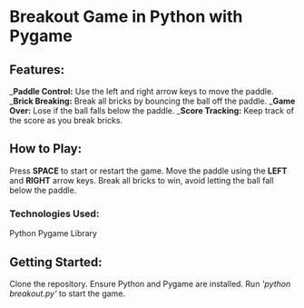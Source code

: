 # Breakout Game in Python with Pygame 

## Features:

_**Paddle Control:** Use the left and right arrow keys to move the paddle.
_**Brick Breaking:** Break all bricks by bouncing the ball off the paddle.
_**Game Over:** Lose if the ball falls below the paddle.
_**Score Tracking:** Keep track of the score as you break bricks.

## How to Play:

Press **SPACE** to start or restart the game.
Move the paddle using the **LEFT** and **RIGHT** arrow keys.
Break all bricks to win, avoid letting the ball fall below the paddle.

### Technologies Used:

Python
Pygame Library

## Getting Started:

Clone the repository.
Ensure Python and Pygame are installed.
Run _'python breakout.py'_ to start the game.
